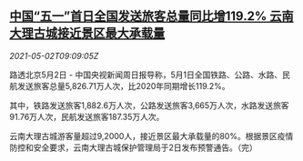 <!--1619969463000-->
[中国“五一”首日全国发送旅客总量同比增119.2% 云南大理古城接近景区最大承载量](https://cn.reuters.com/article/china-labor-day-tourism-travel-0502-idCNKBS2CJ06T)
------

<div><i>2021-05-02T09:09:05Z</i></div><p>路透北京5月2日 - 中国央视新闻周日报导称，5月1日全国铁路、公路、水路、民航发送旅客总量5,826.71万人次，比2020年同期增长119.2%。</p><p>其中，铁路发送旅客1,882.6万人次，公路发送旅客3,665万人次，水路发送旅客91.76万人次，民航发送旅客187.35万人次。</p><p>云南大理古城游客量超过9,2000人，接近景区最大承载量的80%。根据景区疫情防控和安全要求，云南大理古城保护管理局于2日发布预警通告。（完）</p>
